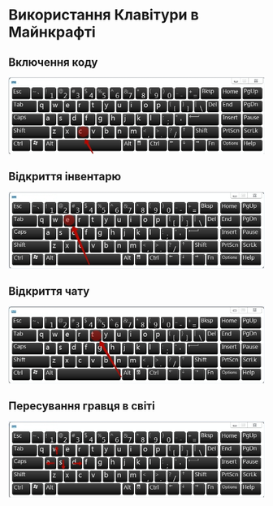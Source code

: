 # Використання Клавітури в Maйнкрафті
## Включення коду
<img src = "img/kb2.jpg">  

## Відкриття інвентарю
<img src = "img/kb3.jpg">  

## Відкриття чату
<img src = "img/kb4.jpg">  

## Пересування гравця в світі
<img src = "img/kb5.jpg">